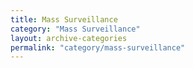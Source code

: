 ```yaml
---
title: Mass Surveillance
category: "Mass Surveillance"
layout: archive-categories
permalink: "category/mass-surveillance"
---
```

